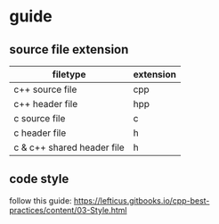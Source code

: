 # guide

## source file extension

| filetype                   | extension |
| -------------------------- | --------- |
| c++ source file            | cpp       |
| c++ header file            | hpp       |
| c source file              | c         |
| c header file              | h         |
| c & c++ shared header file | h         |

## code style

follow this guide: https://lefticus.gitbooks.io/cpp-best-practices/content/03-Style.html